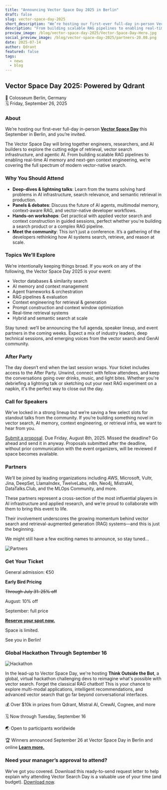 ```yaml
---
title: "Announcing Vector Space Day 2025 in Berlin"
draft: false
slug: vector-space-day-2025
short_description: "We’re hosting our first-ever full-day in-person Vector Space Day this September in Berlin, and you’re invited."
description: "From building scalable RAG pipelines to enabling real-time AI memory and next-gen context engineering, we’re covering the full spectrum of modern vector-native search."
preview_image: /blog/vector-space-day-2025/Vector-Space-Day-Hero.jpg
social_preview_image: /blog/vector-space-day-2025/partners-20.08.png
date: 2025-07-14
author: Qdrant
featured: false
tags:
  - news
  - blog
---
```


## Vector Space Day 2025: Powered by Qdrant 

📍 Colosseum Berlin, Germany  
🗓️ Friday, September 26, 2025

### About

We’re hosting our first-ever full-day in-person [**Vector Space Day**](https://lu.ma/p7w9uqtz) this September in Berlin, and you’re invited.

The Vector Space Day will bring together engineers, researchers, and AI builders to explore the cutting edge of retrieval, vector search infrastructure, and agentic AI. From building scalable RAG pipelines to enabling real-time AI memory and next-gen context engineering, we’re covering the full spectrum of modern vector-native search.

### Why You Should Attend

* **Deep-dives & lightning talks**: Learn from the teams solving hard problems in AI infrastructure, search relevance, and semantic retrieval in production.  
* **Panels & debates**: Discuss the future of AI agents, multimodal memory, context-aware RAG, and vector-native developer workflows.   
* **Hands-on workshops**: Get practical with applied vector search and context construction in guided sessions, perfect whether you're building a search product or a complex RAG pipeline.  
* **Meet the community**: This isn’t just a conference. It’s a gathering of the developers rethinking how AI systems search, retrieve, and reason at scale.

### Topics We’ll Explore

We’re intentionally keeping things broad. If you work on any of the following, the Vector Space Day 2025 is your event:

* Vector databases & similarity search  
* AI memory and context management  
* Agent frameworks & orchestration  
* RAG pipelines & evaluation  
* Context engineering for retrieval & generation  
* Prompt construction and context window optimization  
* Real-time retrieval systems  
* Hybrid and semantic search at scale

Stay tuned: we’ll be announcing the full agenda, speaker lineup, and event partners in the coming weeks. Expect a mix of industry leaders, deep technical sessions, and emerging voices from the vector search and GenAI community.

### After Party
The day doesn’t end when the last session wraps. Your ticket includes access to the After Party. Unwind, connect with fellow attendees, and keep the conversations going over drinks, music, and light bites. Whether you're debriefing a lightning talk or sketching out your next RAG experiment on a napkin, it's the perfect way to close out the day.

### Call for Speakers

We’ve locked in a strong lineup but we’re saving a few select slots for standout talks from the community. If you’re building something novel in vector search, AI memory, context engineering, or retrieval infra, we want to hear from you.

[Submit a proposal](https://docs.google.com/forms/d/e/1FAIpQLSeGvmWISVImELQid1AjMv2Dvm2AXNuOqyZKqrQlFk07CnY_cw/viewform). Due Friday, August 8th, 2025. Missed the deadline? Go ahead and send it in anyway. Proposals submitted after the deadline, without prior communication with the event organizers, will be reviewed if space becomes available.

### Partners

We’ll be joined by leading organizations including AWS, Microsoft, Vultr, Jina, DeepSet, LlamaIndex, TwelveLabs, n8n, Neo4j, MistralAI, DataTalks.Club, and the MLOps Community, and more. 

These partners represent a cross-section of the most influential players in AI infrastructure and applied research, and we’re proud to collaborate with them to bring this event to life. 

Their involvement underscores the growing momentum behind vector search and retrieval-augmented generation (RAG) systems—and this is just the beginning. 

We might still have a few exciting names to announce, so stay tuned...

![Partners](/blog/vector-space-day-2025/VSD-25.08.png) 

### Get Your Ticket

General admission: €50

**Early Bird Pricing**

<s>Through July 31: 25% off</s>

August: 10% off

September: full price

[**Reserve your spot now.**](https://lu.ma/p7w9uqtz)

Space is limited.

See you in Berlin\!

### Global Hackathon Through September 16

![Hackathon](/blog/vector-space-day-2025/hackathon.jpg) 

In the lead-up to Vector Space Day, we're hosting **Think Outside the Bot**, a global, virtual hackathon challenging devs to reimagine what's possible with vector search. Forget the classical RAG chatbot! This is your chance to explore multi-modal applications, intelligent recommendations, and advanced vector search that go far beyond conversational interfaces.

💰 Over $10k in prizes from Qdrant, Mistral AI, CrewAI, Cognee, and more

🗓️ Now through Tuesday, September 16

🌏 Open to participants worldwide

🏆 Winners announced September 26 at Vector Space Day in Berlin and online
[**Learn more.**](https://try.qdrant.tech/hackathon-2025)


### Need your manager’s approval to attend?

We’ve got you covered. Download this ready-to-send request letter to help explain why attending Vector Search Day is a valuable use of your time (and budget). [Download now](https://docs.google.com/document/d/1EivCVK47XEFXAhyoo8QaCBX0Op6uicUODAxTGXhZxrs/edit?usp=sharing). 

